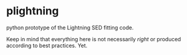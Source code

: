 # plightning

python prototype of the Lightning SED fitting code.

Keep in mind that everything here is not necessarily *right* or produced according to best practices. Yet.
